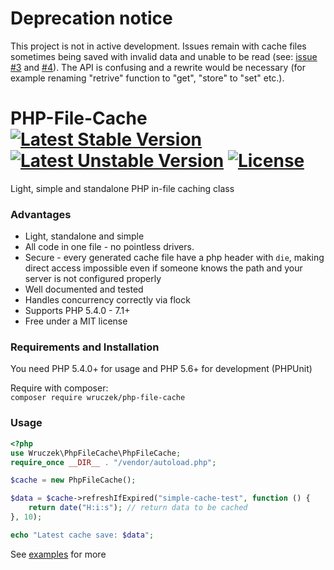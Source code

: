 # Deprecation notice
This project is not in active development. Issues remain with cache files sometimes being saved with invalid data and unable to be read (see: [issue #3](https://github.com/Wruczek/PHP-File-Cache/issues/3) and [#4](https://github.com/Wruczek/PHP-File-Cache/issues/4)). The API is confusing and a rewrite would be necessary (for example renaming "retrive" function to "get", "store" to "set" etc.).

# PHP-File-Cache [![Latest Stable Version](https://poser.pugx.org/wruczek/php-file-cache/version)](https://packagist.org/packages/wruczek/php-file-cache) [![Latest Unstable Version](https://poser.pugx.org/wruczek/php-file-cache/v/unstable)](//packagist.org/packages/wruczek/php-file-cache) [![License](https://poser.pugx.org/wruczek/php-file-cache/license)](https://packagist.org/packages/wruczek/php-file-cache)
Light, simple and standalone PHP in-file caching class

### Advantages
- Light, standalone and simple
- All code in one file - no pointless drivers.
- Secure - every generated cache file have a php header with `die`, making direct access impossible even if someone knows the path and your server is not configured properly
- Well documented and tested
- Handles concurrency correctly via flock
- Supports PHP 5.4.0 - 7.1+
- Free under a MIT license

### Requirements and Installation
You need PHP 5.4.0+ for usage and PHP 5.6+ for development (PHPUnit)

Require with composer:<br>
`composer require wruczek/php-file-cache`

### Usage
```php
<?php
use Wruczek\PhpFileCache\PhpFileCache;
require_once __DIR__ . "/vendor/autoload.php";

$cache = new PhpFileCache();

$data = $cache->refreshIfExpired("simple-cache-test", function () {
    return date("H:i:s"); // return data to be cached
}, 10);

echo "Latest cache save: $data";
```
See [examples](https://github.com/Wruczek/PHP-File-Cache/tree/master/examples) for more
